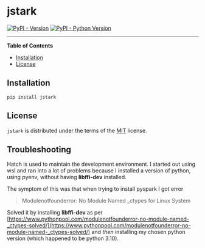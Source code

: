 # jstark

[![PyPI - Version](https://img.shields.io/pypi/v/jstark.svg)](https://pypi.org/project/jstark)
[![PyPI - Python Version](https://img.shields.io/pypi/pyversions/jstark.svg)](https://pypi.org/project/jstark)

-----

**Table of Contents**

- [Installation](#installation)
- [License](#license)

## Installation

```console
pip install jstark
```

## License

`jstark` is distributed under the terms of the [MIT](https://spdx.org/licenses/MIT.html) license.

## Troubleshooting

Hatch is used to maintain the development environment. I started out using wsl and ran into a lot
of problems because I installed a version of python, using pyenv, without having **libffi-dev** installed.

The symptom of this was that when trying to install pyspark I got error

> Modulenotfounderror: No Module Named _ctypes for Linux System

Solved it by installing **libffi-dev** as per [https://www.pythonpool.com/modulenotfounderror-no-module-named-_ctypes-solved/](https://www.pythonpool.com/modulenotfounderror-no-module-named-_ctypes-solved/)
and *then* installing my chosen python version (which happened to be python 3.10).
